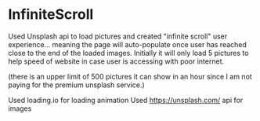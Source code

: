 # InfiniteScroll

Used Unsplash api to load pictures and created "infinite scroll" user experience... meaning the page will auto-populate once user has reached close to the end of the loaded images. Initially it will only load 5 pictures to help speed of website in case user is accessing with poor internet.

(there is an upper limit of 500 pictures it can show in an hour since I am not paying for the premium unsplash service.)

Used loading.io for loading animation
Used https://unsplash.com/ api for images